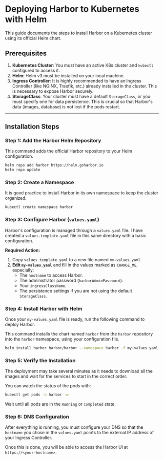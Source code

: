 # Deploying Harbor to Kubernetes with Helm

This guide documents the steps to install Harbor on a Kubernetes cluster using its official Helm chart.

## Prerequisites

1.  **Kubernetes Cluster**: You must have an active K8s cluster and `kubectl` configured to access it.
2.  **Helm**: Helm v3 must be installed on your local machine.
3.  **Ingress Controller**: It is highly recommended to have an Ingress Controller (like NGINX, Traefik, etc.) already installed in the cluster. This is necessary to expose Harbor securely.
4.  **StorageClass**: Your cluster must have a default `StorageClass`, or you must specify one for data persistence. This is crucial so that Harbor's data (images, database) is not lost if the pods restart.

---

## Installation Steps

### Step 1: Add the Harbor Helm Repository

This command adds the official Harbor repository to your Helm configuration.

```bash
helm repo add harbor https://helm.goharbor.io
helm repo update
```

### Step 2: Create a Namespace

It is good practice to install Harbor in its own namespace to keep the cluster organized.

```bash
kubectl create namespace harbor
```

### Step 3: Configure Harbor (`values.yaml`)

Harbor's configuration is managed through a `values.yaml` file. I have created a `values.template.yaml` file in this same directory with a basic configuration.

**Required Action:**
1.  Copy `values.template.yaml` to a new file named `my-values.yaml`.
2.  **Edit `my-values.yaml`** and fill in the values marked as `CHANGE_ME`, especially:
    *   The `hostname` to access Harbor.
    *   The administrator password (`harborAdminPassword`).
    *   Your `ingressClassName`.
    *   The persistence settings if you are not using the default `StorageClass`.

### Step 4: Install Harbor with Helm

Once your `my-values.yaml` file is ready, run the following command to deploy Harbor.

This command installs the chart named `harbor` from the `harbor` repository into the `harbor` namespace, using your configuration file.

```bash
helm install harbor harbor/harbor --namespace harbor -f my-values.yaml
```

### Step 5: Verify the Installation

The deployment may take several minutes as it needs to download all the images and wait for the services to start in the correct order.

You can watch the status of the pods with:

```bash
kubectl get pods -n harbor -w
```

Wait until all pods are in the `Running` or `Completed` state.

### Step 6: DNS Configuration

After everything is running, you must configure your DNS so that the `hostname` you chose in the `values.yaml` points to the external IP address of your Ingress Controller.

Once this is done, you will be able to access the Harbor UI at `https://<your-hostname>`.